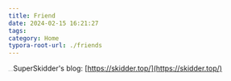 ```yaml
---
title: Friend
date: 2024-02-15 16:21:27
tags:
category: Home
typora-root-url: ./friends
---
```


<img src="image-20240215213917811.png" alt="这里是SuperSkidder的头像" style="zoom:5%;" />SuperSkidder's blog: [https://skidder.top/](https://skidder.top/)

